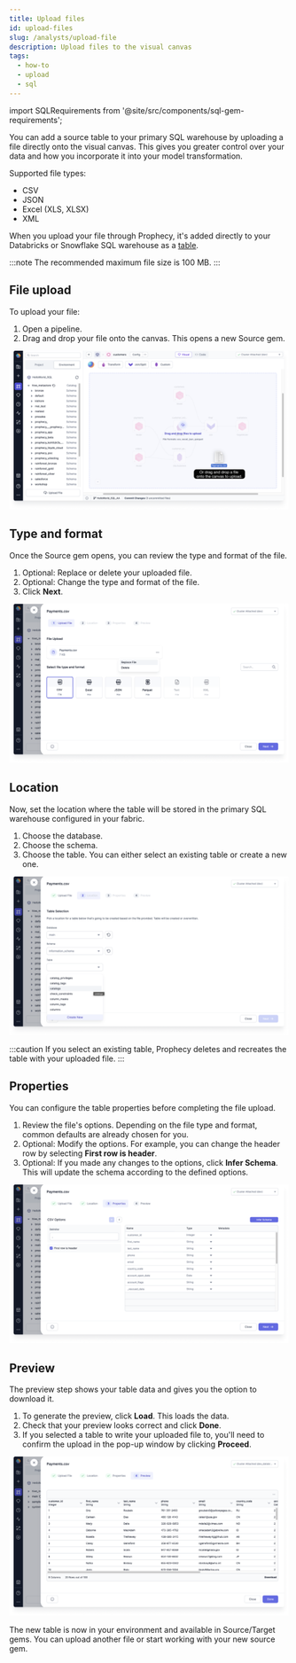 ```yaml
---
title: Upload files
id: upload-files
slug: /analysts/upload-file
description: Upload files to the visual canvas
tags:
  - how-to
  - upload
  - sql
---
```


import SQLRequirements from '@site/src/components/sql-gem-requirements';

<SQLRequirements
  execution_engine="SQL Warehouse"
  sql_package_name=""
  sql_package_version=""
/>

You can add a source table to your primary SQL warehouse by uploading a file directly onto the visual canvas. This gives you greater control over your data and how you incorporate it into your model transformation.

Supported file types:

- CSV
- JSON
- Excel (XLS, XLSX)
- XML

When you upload your file through Prophecy, it's added directly to your Databricks or Snowflake SQL warehouse as a [table](docs/analysts/development/gems/source-target/source-target.md#tables).

:::note
The recommended maximum file size is 100&nbsp;MB.
:::

## File upload

To upload your file:

1. Open a pipeline.
1. Drag and drop your file onto the canvas. This opens a new Source gem.

![Upload file by dragging and dropping](img/upload-file-drag-drop.png)

## Type and format

Once the Source gem opens, you can review the type and format of the file.

1. Optional: Replace or delete your uploaded file.
1. Optional: Change the type and format of the file.
1. Click **Next**.

![Select your file type and format](img/upload-file-type-format.png)

## Location

Now, set the location where the table will be stored in the primary SQL warehouse configured in your fabric.

1. Choose the database.
1. Choose the schema.
1. Choose the table. You can either select an existing table or create a new one.

![Select the table location](img/upload-file-location.png)

:::caution
If you select an existing table, Prophecy deletes and recreates the table with your uploaded file.
:::

## Properties

You can configure the table properties before completing the file upload.

1. Review the file's options. Depending on the file type and format, common defaults are already chosen for you.
2. Optional: Modify the options. For example, you can change the header row by selecting **First row is header**.
3. Optional: If you made any changes to the options, click **Infer Schema**. This will update the schema according to the defined options.

![Configure the table properties](img/upload-file-properties.png)

## Preview

The preview step shows your table data and gives you the option to download it.

1. To generate the preview, click **Load**. This loads the data.
1. Check that your preview looks correct and click **Done**.
1. If you selected a table to write your uploaded file to, you'll need to confirm the upload in the pop-up window by clicking **Proceed**.

![Preview the table](img/upload-file-preview.png)

The new table is now in your environment and available in Source/Target gems. You can upload another file or start working with your new source gem.
